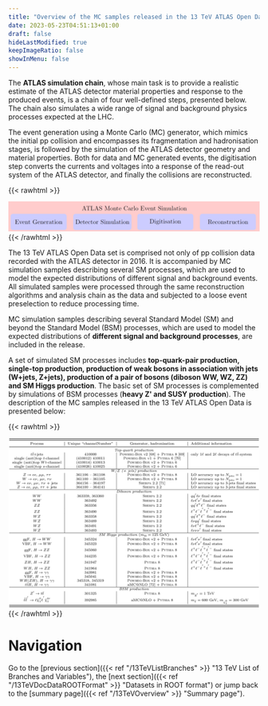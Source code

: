 ```yaml
---
title: "Overview of the MC samples released in the 13 TeV ATLAS Open Data"
date: 2023-05-23T04:51:13+01:00
draft: false
hideLastModified: true
keepImageRatio: false
showInMenu: false
---
```


The **ATLAS simulation chain**, whose main task is to provide a realistic estimate of the ATLAS detector material properties and response to the produced events, is a chain of four well-defined steps, presented below. The chain also simulates a wide range of signal and background physics processes expected at the LHC.

The event generation using a Monte Carlo (MC) generator, which mimics the initial pp collision and encompasses its fragmentation and hadronisation stages, is followed by the simulation of the ATLAS detector geometry and material properties. Both for data and MC generated events, the digitisation step converts the currents and voltages into a response of the read-out system of the ATLAS detector, and finally the collisions are reconstructed.

{{< rawhtml >}}
<CENTER>
<img src="images/steps.png" width="900" />
</CENTER>
{{< /rawhtml >}}

The 13 TeV ATLAS Open Data set is comprised not only of pp collision data recorded with the ATLAS detector in 2016. It is accompanied by MC simulation samples describing several SM processes, which are used to model the expected distributions of different signal and background events. All simulated samples were processed through the same reconstruction algorithms and analysis chain as the data and subjected to a loose event preselection to reduce processing time.

MC simulation samples describing several Standard Model (SM) and beyond the Standard Model (BSM) processes, which are used to model the expected distributions of **different signal and background processes**, are included in the release. 

A set of simulated SM processes includes **top-quark-pair production, single-top production, production of weak bosons in association with jets (W+jets, Z+jets), production of a pair of bosons (diboson WW, WZ, ZZ) and SM Higgs production**. The basic set of SM processes is complemented by simulations of BSM processes (**heavy Z' and SUSY production**). The description of the MC samples released in the 13 TeV ATLAS Open Data is presented below: 

{{< rawhtml >}}
<CENTER>
<img src="images/tab_06.png" width="900" />
</CENTER>
{{< /rawhtml >}}


# Navigation

Go to the [previous section]({{< ref "/13TeVListBranches" >}} "13 TeV List of Branches and Variables"), the [next section]({{< ref "/13TeVDocDataROOTFormat" >}} "Datasets in ROOT format") or jump back to the [summary page]({{< ref "/13TeVOverview" >}} "Summary page").